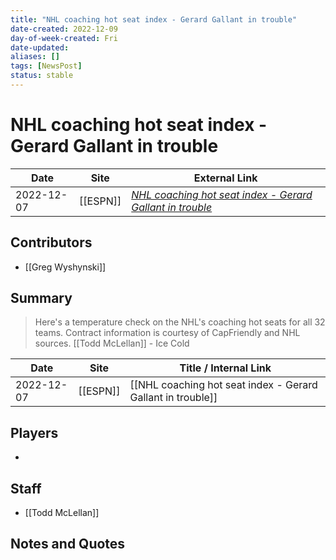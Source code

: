 ```yaml
---
title: "NHL coaching hot seat index - Gerard Gallant in trouble"
date-created: 2022-12-09
day-of-week-created: Fri
date-updated: 
aliases: []
tags: [NewsPost]
status: stable
---
```


# NHL coaching hot seat index - Gerard Gallant in trouble

| Date       | Site     | External Link                                                                                                                                                                |
| ---------- | -------- | ---------------------------------------------------------------------------------------------------------------------------------------------------------------------------- |
| 2022-12-07 | [[ESPN]] | [*NHL coaching hot seat index - Gerard Gallant in trouble*](https://www.espn.com/nhl/insider/insider/story/_/id/35196784/nhl-coaching-hot-seat-index-gerard-gallant-trouble) |

## Contributors
- [[Greg Wyshynski]]

## Summary
> Here's a temperature check on the NHL's coaching hot seats for all 32 teams. Contract information is courtesy of CapFriendly and NHL sources.
> [[Todd McLellan]] - Ice Cold

| Date       | Site     | Title / Internal Link                                       |
| ---------- | -------- | ----------------------------------------------------------- |
| 2022-12-07 | [[ESPN]] | [[NHL coaching hot seat index - Gerard Gallant in trouble]] |

## Players
- 

## Staff
- [[Todd McLellan]]

## Notes and Quotes
> 

